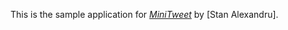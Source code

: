 This is the sample application for
[*MiniTweet*](http://sampple.herokuapp.com/)
by [Stan Alexandru].
